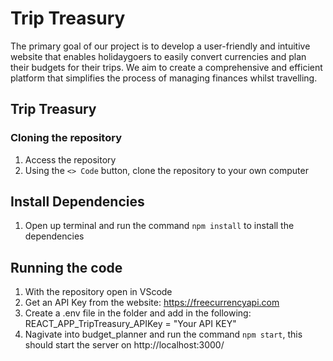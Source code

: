 # Trip Treasury 

The primary goal of our project is to develop a user-friendly and intuitive
website that enables holidaygoers to easily convert currencies and plan
their budgets for their trips. We aim to create a comprehensive and
efficient platform that simplifies the process of managing finances whilst
travelling.


## Trip Treasury 

### Cloning the repository

1. Access the repository
2. Using the `<> Code` button, clone the repository to your own computer

## Install Dependencies
1. Open up terminal and run the command `npm install`  to install the dependencies


## Running the code
1. With the repository open in VScode
2. Get an API Key from the website: https://freecurrencyapi.com
3. Create a .env file in the folder and add in the following:
    REACT_APP_TripTreasury_APIKey = "Your API KEY"
4. Nagivate into budget_planner and run the command `npm start`, this should start the server on http://localhost:3000/

